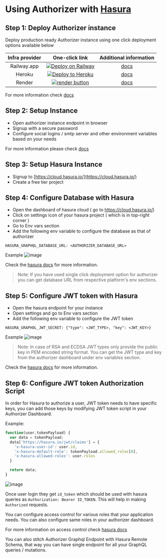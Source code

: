 # Using Authorizer with [Hasura](https://hasura.io/)

## Step 1: Deploy Authorizer instance

Deploy production ready Authorizer instance using one click deployment options available below

| **Infra provider** |                                                                                                      **One-click link**                                                                                                      |               **Additional information**               |
| :----------------: | :--------------------------------------------------------------------------------------------------------------------------------------------------------------------------------------------------------------------------: | :----------------------------------------------------: |
|    Railway.app     | <a target="_blank" href="https://railway.app/new/template?template=https://github.com/authorizerdev/authorizer-railway&amp;plugins=postgresql,redis"><img src="https://railway.app/button.svg" alt="Deploy on Railway"/></a> | [docs](https://docs.authorizer.dev/deployment/railway) |
|       Heroku       |             <a target="_blank" href="https://heroku.com/deploy?template=https://github.com/authorizerdev/authorizer-heroku"><img src="https://www.herokucdn.com/deploy/button.svg" alt="Deploy to Heroku" /></a>             | [docs](https://docs.authorizer.dev/deployment/heroku)  |
|       Render       |           <a target="_blank" href="https://render.com/deploy?repo=https://github.com/authorizerdev/authorizer-render"><img alt="render button" src="https://render.com/images/deploy-to-render-button.svg" /></a>            | [docs](https://docs.authorizer.dev/deployment/render)  |

For more information check [docs](https://docs.authorizer.dev/getting-started/)

## Step 2: Setup Instance

- Open authorizer instance endpoint in browser
- Signup with a secure password
- Configure social logins / smtp server and other environment variables based on your needs

For more information please check [docs](https://docs.authorizer.dev/core/env/)

## Step 3: Setup Hasura Instance

- Signup to [https://cloud.hasura.io/](https://cloud.hasura.io/)
- Create a free tier project

## Step 4: Configure Database with Hasura

- Open the dashboard of hasura cloud ( go to https://cloud.hasura.io/)
- Click on settings icon of your hasura project ( which is in top-right corner )
- Go to Env vars section
- Add the following env variable to configure the database as that of authorizer

```
HASURA_GRAPHQL_DATABASE_URL: <AUTHORIZER_DATABASE_URL>
```

Example
![image](https://imagizer.imageshack.com/img923/551/Z2u1yo.png)

Check the [hasura docs](https://hasura.io/docs/latest/graphql/cloud/getting-started/index/) for more information.

> Note: If you have used single click deployment option for authorizer you can get database URL from respective platform's env sections.

## Step 5: Configure JWT token with Hasura

- Open the hasura endpoint for your instance
- Open settings and go to Env vars section
- Add the following env variable to configure the JWT token

```
HASURA_GRAPHOL_JWT_SECRET: {"type": <JWT_TYPE>, "key": <JWT_KEY>}
```

Example
![image](https://imagizer.imageshack.com/img923/215/M1dNiv.png)

> Note: In case of RSA and ECDSA JWT types only provide the public key in PEM encoded string format. You can get the JWT type and key from the authorizer dashboard under env variables section.

Check the [hasura docs](https://hasura.io/docs/latest/graphql/core/auth/authentication/jwt/) for more information.

## Step 6: Configure JWT token Authorization Script

In order for Hasura to authorize a user, JWT token needs to have specific keys, you can add those keys by modifying JWT token script in your Authorizer Dashboard.

Example:

```js
function(user,tokenPayload) {
  var data = tokenPayload;
  data['https://hasura.io/jwt/claims'] = {
    'x-hasura-user-id': user.id,
    'x-hasura-default-role': tokenPayload.allowed_roles[0],
    'x-hasura-allowed-roles': user.roles
  }

  return data;
}
```

![image](https://res.cloudinary.com/practicaldev/image/fetch/s--VDmobd4x--/c_limit%2Cf_auto%2Cfl_progressive%2Cq_auto%2Cw_880/https://dev-to-uploads.s3.amazonaws.com/uploads/articles/45d40ae1dz21ppox82pz.png)

Once user login they get `id_token` which should be used with hasura queries as `Authorization: Bearer ID_TOKEN`. This will help in making `Authorized` requests.

You can configure access control for various roles that your application needs. You can also configure same roles in your authorizer dashboard.

For more information on access control check [hasura docs](https://hasura.io/docs/latest/graphql/core/auth/authorization/basics/)

You can also stitch Authorizer Graphql Endpoint with Hasura Remote Schema, that way you can have single endpoint for all your GraphQL queries / mutations.

